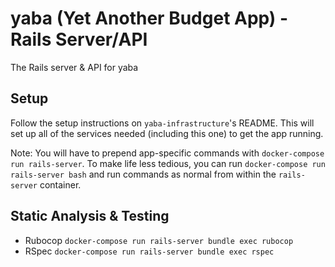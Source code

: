 # yaba (Yet Another Budget App) - Rails Server/API

The Rails server & API for yaba

## Setup

Follow the setup instructions on `yaba-infrastructure`'s README. This will set up all of the services needed (including this one) to get the app running.

Note: You will have to prepend app-specific commands with `docker-compose run rails-server`. To make life less tedious, you can run `docker-compose run rails-server bash` and run commands as normal from within the `rails-server` container.

## Static Analysis & Testing

- Rubocop `docker-compose run rails-server bundle exec rubocop`
- RSpec `docker-compose run rails-server bundle exec rspec`
